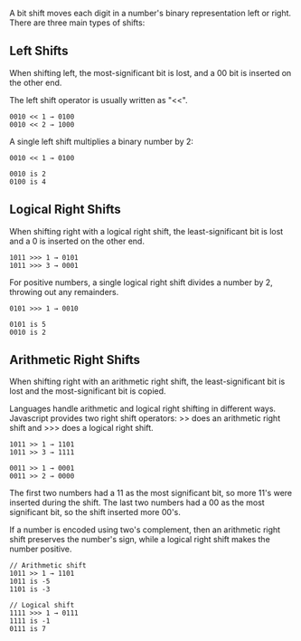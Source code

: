 A bit shift moves each digit in a number's binary representation left or right. There are three main types of shifts:

## Left Shifts

When shifting left, the most-significant bit is lost, and a 00 bit is inserted on the other end.

The left shift operator is usually written as "<<".

```
0010 << 1 → 0100
0010 << 2 → 1000
```

A single left shift multiplies a binary number by 2:

```
0010 << 1 → 0100

0010 is 2
0100 is 4
```

## Logical Right Shifts

When shifting right with a logical right shift, the least-significant bit is lost and a 0 is inserted on the other end.

```
1011 >>> 1 → 0101
1011 >>> 3 → 0001
```

For positive numbers, a single logical right shift divides a number by 2, throwing out any remainders.

```
0101 >>> 1 → 0010

0101 is 5
0010 is 2
```

## Arithmetic Right Shifts

When shifting right with an arithmetic right shift, the least-significant bit is lost and the most-significant bit is copied.

Languages handle arithmetic and logical right shifting in different ways. Javascript provides two right shift operators: >> does an arithmetic right shift and >>> does a logical right shift.

```
1011 >> 1 → 1101
1011 >> 3 → 1111

0011 >> 1 → 0001
0011 >> 2 → 0000
```

The first two numbers had a 11 as the most significant bit, so more 11's were inserted during the shift. The last two numbers had a 00 as the most significant bit, so the shift inserted more 00's.

If a number is encoded using two's complement, then an arithmetic right shift preserves the number's sign, while a logical right shift makes the number positive.

```
// Arithmetic shift
1011 >> 1 → 1101
1011 is -5
1101 is -3

// Logical shift
1111 >>> 1 → 0111
1111 is -1
0111 is 7
```

